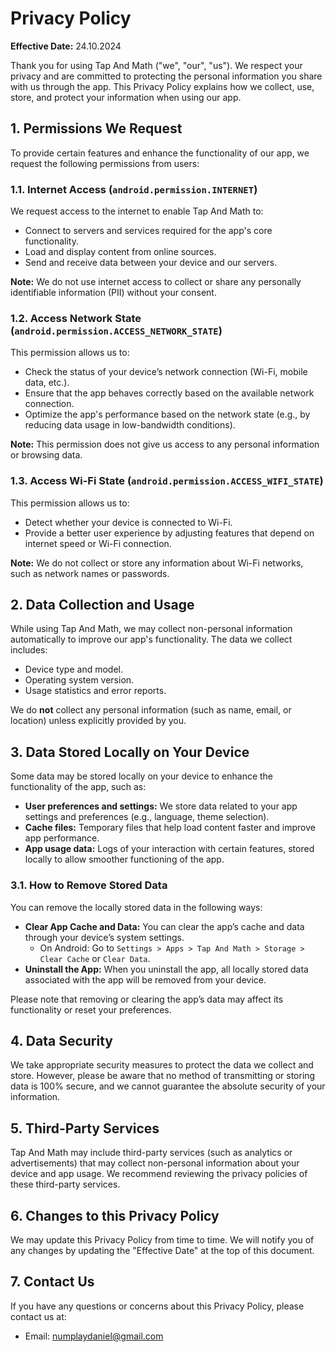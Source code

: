 # Privacy Policy

**Effective Date:** 24.10.2024

Thank you for using Tap And Math ("we", "our", "us"). We respect your privacy and are committed to protecting the personal information you share with us through the app. This Privacy Policy explains how we collect, use, store, and protect your information when using our app.

## 1. Permissions We Request

To provide certain features and enhance the functionality of our app, we request the following permissions from users:

### 1.1. Internet Access (`android.permission.INTERNET`)
We request access to the internet to enable Tap And Math to:
- Connect to servers and services required for the app's core functionality.
- Load and display content from online sources.
- Send and receive data between your device and our servers.

**Note:** We do not use internet access to collect or share any personally identifiable information (PII) without your consent.

### 1.2. Access Network State (`android.permission.ACCESS_NETWORK_STATE`)
This permission allows us to:
- Check the status of your device’s network connection (Wi-Fi, mobile data, etc.).
- Ensure that the app behaves correctly based on the available network connection.
- Optimize the app's performance based on the network state (e.g., by reducing data usage in low-bandwidth conditions).

**Note:** This permission does not give us access to any personal information or browsing data.

### 1.3. Access Wi-Fi State (`android.permission.ACCESS_WIFI_STATE`)
This permission allows us to:
- Detect whether your device is connected to Wi-Fi.
- Provide a better user experience by adjusting features that depend on internet speed or Wi-Fi connection.

**Note:** We do not collect or store any information about Wi-Fi networks, such as network names or passwords.

## 2. Data Collection and Usage

While using Tap And Math, we may collect non-personal information automatically to improve our app's functionality. The data we collect includes:
- Device type and model.
- Operating system version.
- Usage statistics and error reports.

We do **not** collect any personal information (such as name, email, or location) unless explicitly provided by you.

## 3. Data Stored Locally on Your Device

Some data may be stored locally on your device to enhance the functionality of the app, such as:

- **User preferences and settings:** We store data related to your app settings and preferences (e.g., language, theme selection).
- **Cache files:** Temporary files that help load content faster and improve app performance.
- **App usage data:** Logs of your interaction with certain features, stored locally to allow smoother functioning of the app.

### 3.1. How to Remove Stored Data

You can remove the locally stored data in the following ways:

- **Clear App Cache and Data:** You can clear the app’s cache and data through your device’s system settings.
    - On Android: Go to `Settings > Apps > Tap And Math > Storage > Clear Cache` or `Clear Data`.
- **Uninstall the App:** When you uninstall the app, all locally stored data associated with the app will be removed from your device.

Please note that removing or clearing the app’s data may affect its functionality or reset your preferences.

## 4. Data Security

We take appropriate security measures to protect the data we collect and store. However, please be aware that no method of transmitting or storing data is 100% secure, and we cannot guarantee the absolute security of your information.

## 5. Third-Party Services

Tap And Math may include third-party services (such as analytics or advertisements) that may collect non-personal information about your device and app usage. We recommend reviewing the privacy policies of these third-party services.

## 6. Changes to this Privacy Policy

We may update this Privacy Policy from time to time. We will notify you of any changes by updating the "Effective Date" at the top of this document.

## 7. Contact Us

If you have any questions or concerns about this Privacy Policy, please contact us at:
- Email: numplaydaniel@gmail.com

